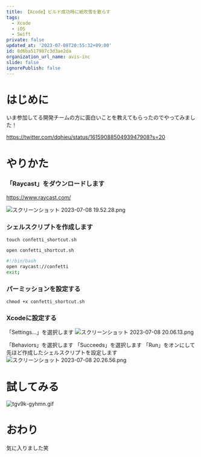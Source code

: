 ```yaml
---
title: 【Xcode】ビルド成功時に紙吹雪を散らす
tags:
  - Xcode
  - iOS
  - Swift
private: false
updated_at: '2023-07-08T20:55:32+09:00'
id: 8d6ba517987c3d3ae2da
organization_url_name: avis-inc
slide: false
ignorePublish: false
---
```

# はじめに
いま参加してる開発チームの方に面白いことを教えてもらったのでやってみました！

https://twitter.com/dqhieu/status/1615908850493947908?s=20

# やりかた
### 「Raycast」をダウンロードします

https://www.raycast.com/

![スクリーンショット 2023-07-08 19.52.28.png](https://qiita-image-store.s3.ap-northeast-1.amazonaws.com/0/1745371/cb0036b0-eef6-cfe4-4549-70be15b675f8.png)

### シェルスクリプトを作成します
```:ターミナル
touch confetti_shortcut.sh
```

```:ターミナル
open confetti_shortcut.sh
```

```confetti_shortcut.sh
#!/bin/bash
open raycast://confetti
exit;
```

### パーミッションを設定する
```:ターミナル
chmod +x confetti_shortcut.sh
```

### Xcodeに設定する
「Settings...」を選択します
![スクリーンショット 2023-07-08 20.06.13.png](https://qiita-image-store.s3.ap-northeast-1.amazonaws.com/0/1745371/4354ca9c-d027-5194-4404-66d90a1d2e1b.png)

「Behaviors」を選択します
「Succeeds」を選択します
「Run」をオンにして先ほど作成したシェルスクリプトを設定します
![スクリーンショット 2023-07-08 20.26.56.png](https://qiita-image-store.s3.ap-northeast-1.amazonaws.com/0/1745371/30c850d2-c777-8ca8-0bfe-98522ae8ac8c.png)

# 試してみる
![tgv9k-gyhmn.gif](https://qiita-image-store.s3.ap-northeast-1.amazonaws.com/0/1745371/012fb284-2d80-54c5-6586-a15f2e426ac7.gif)

# おわり
気に入りました笑
